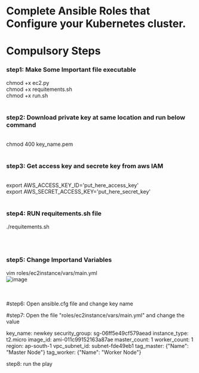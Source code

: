 # Complete Ansible Roles that Configure your Kubernetes cluster.

# Compulsory Steps
### step1: Make Some Important file executable <br>
chmod +x ec2.py <br>
chmod +x requitements.sh <br>
chmod +x run.sh
<br><br>

### step2: Download private key at same location and run below command
<br>
chmod 400 key_name.pem
<br><br>

### step3: Get access key and secrete key from aws IAM
<br>
export AWS_ACCESS_KEY_ID='put_here_access_key'<br>
export AWS_SECRET_ACCESS_KEY='put_here_secret_key'
<br><br>

### step4: RUN requitements.sh file <br>
./requitements.sh

<br><br>

### step5: Change Importand Variables<br>
vim roles/ec2instance/vars/main.yml<br>
![image](https://user-images.githubusercontent.com/69861558/125833879-4008bd3a-3b2c-4e25-91ce-4bec4fb34a19.png)

<br><br>
#step6: Open ansible.cfg file and change key name

#step7: Open the file "roles/ec2instance/vars/main.yml" and change the value

key_name: newkey
security_group: sg-06ff5e49cf579aead
instance_type: t2.micro
image_id: ami-011c99152163a87ae
master_count: 1
worker_count: 1
region: ap-south-1
vpc_subnet_id: subnet-fde49eb1
tag_master: {"Name": "Master Node"}
tag_worker: {"Name": "Worker Node"}


step8: run the play 
